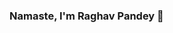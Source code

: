 ### Namaste, I'm Raghav Pandey 👋

<!--
**raghav01ib/raghav01ib** is a ✨ _special_ ✨ repository because its `README.md` (this file) appears on your GitHub profile.

- 🔭 I’m currently working on App Development
- 🌱 I’m currently learning DevOps
- 👯 I’m looking to collaborate on fun projects
- 🤔 I’m looking for help with Data visualization
- 💬 Ask me about anything, I am a philosopher
- 📫 How to reach me: Linkedin -> https://www.linkedin.com/in/raghav-pandey-a906b7171
- 😄 Pronouns: He/His
